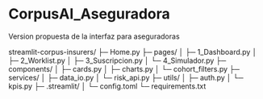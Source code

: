 # CorpusAI_Aseguradora
Version propuesta de la interfaz para aseguradoras

streamlit-corpus-insurers/
├─ Home.py
├─ pages/
│  ├─ 1_Dashboard.py
│  ├─ 2_Worklist.py
│  ├─ 3_Suscripcion.py
│  └─ 4_Simulador.py
├─ components/
│  ├─ cards.py
│  ├─ charts.py
│  └─ cohort_filters.py
├─ services/
│  ├─ data_io.py
│  └─ risk_api.py
├─ utils/
│  ├─ auth.py
│  └─ kpis.py
├─ .streamlit/
│  └─ config.toml
└─ requirements.txt
